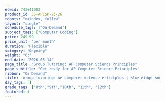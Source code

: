 ```yaml
---
ecwid: 743641082
product_id: JS-APCSP-25-26
robots: "noindex, follow"
layout: "single"
schedule_tags: ["On-Demand"]
subject_tags: ["Computer Coding"]
price: 249.99
price_unit: "per month"
duration: "Flexible"
category: "Ongoing"
weight: "62"
end_date: "2026-05-14"
page_title: "Group Tutoring: AP Computer Science Principles"
page_subtitle: "Get ready for AP Computer Science Principles"
ribbon: "On Demand"
title: "Group Tutoring: AP Computer Science Principles | Blue Ridge Boost"
day_tags: []
grade_tags: ["8th","9th","10th", "11th", "12th"]
featured: 0
---
```

